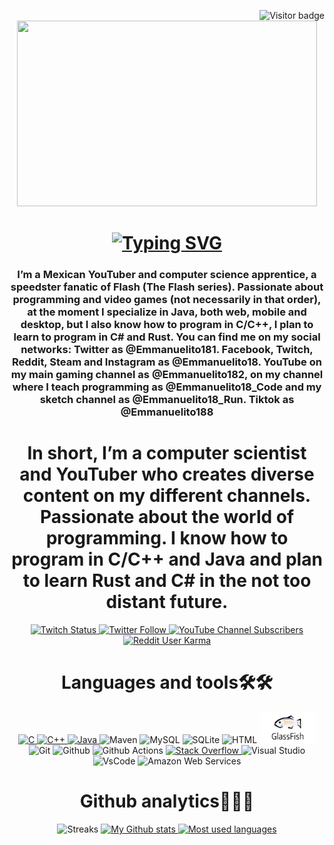 <p><a href="https://github.com/login?return_to=https%3A%2F%2Fgithub.com%2FEmmanuelito18"><img align="right" src="https://visitor-badge.laobi.icu/badge?page_id=Emmanuelito18.Emmanuelito18" title="Visitors" alt="Visitor badge"/></a></p>
<div id="header" align="center">
    <img src="https://media.giphy.com/media/XO8RMtRaK73isIt0i2/giphy.gif" width="480" height="297"/>
    <h1 align="center"><a href="https://ww.youtube.com/@Emmanuelito18_Code"><img src="https://readme-typing-svg.demolab.com?font=Grape+Nuts&weight=900&size=46&duration=2000&pause=1000&color=F7890C&center=true&vCenter=true&random=false&width=435&lines=Hello+everyone!%F0%9F%91%8B;I'm+Emmanuelito18" title="Presentation" alt="Typing SVG" /></a></h1>
    <h3 align="center">I’m a Mexican YouTuber and computer science apprentice, a speedster fanatic of Flash (The Flash series). Passionate about programming and video games (not necessarily in that order), at the moment I specialize in Java, both web, mobile and desktop, but I also know how to program in C/C++, I plan to learn to program in C# and Rust. You can find me on my social networks: Twitter as @Emmanuelito181. Facebook, Twitch, Reddit, Steam and Instagram as @Emmanuelito18. YouTube on my main gaming channel as @Emmanuelito182, on my channel where I teach programming as @Emmanuelito18_Code and my sketch channel as @Emmanuelito18_Run. Tiktok as @Emmanuelito188</h3>
    <h1 align="center">In short, I’m a computer scientist and YouTuber who creates diverse content on my different channels. Passionate about the world of programming. I know how to program in C/C++ and Java and plan to learn Rust and C# in the not too distant future.</h1>
</div>

<div id="badges" align="center">
  <center>
    <a href="https://twitch.tv/emmanuelito18">
      <img alt="Twitch Status" src="https://img.shields.io/twitch/status/emmanuelito18?style=for-the-badge&logo=twitch">
    </a>
    <a href="https://twitter.com/Emmanuelito181">
      <img alt="Twitter Follow" src="https://img.shields.io/twitter/follow/Emmanuelito181?style=for-the-badge&logo=X">
    </a>
    <a href="https://www.youtube.com/@Emmanuelito18_Code">
      <img alt="YouTube Channel Subscribers" src="https://img.shields.io/youtube/channel/subscribers/UCDZAjygwY93eLyxAszZGvXw?style=for-the-badge&logo=youtube&label=Emmanuelito18%20Subscribers">
    </a>
    <a href="https://www.reddit.com/user/Emmanuelito18/">
      <img alt="Reddit User Karma" src="https://img.shields.io/reddit/user-karma/combined/Emmanuelito18?style=for-the-badge&logo=Reddit">
    </a>
  </center>
</div>

<div id="languages and tools" align="center">
    <h1 aling=center">Languages and tools🛠🛠</h1>
    <p aling="center">
    <a href="https://github.com/Emmanuelito18?tab=repositories&q=&type=&language=c&sort=">
        <img src="https://skillicons.dev/icons?i=c" title="C" alt="C"></img>
    </a>
    <a href="https://github.com/Emmanuelito18?tab=repositories&q=&type=&language=c%2B%2B&sort=">
        <img src="https://skillicons.dev/icons?i=cpp" title="C++" alt="C++"></img>
    </a>
    <a href="https://github.com/Emmanuelito18?tab=repositories&q=&type=&language=java&sort=">
        <img src="https://skillicons.dev/icons?i=java" title="Java" alt="Java"></img>
    </a>
    <img src="https://skillicons.dev/icons?i=maven" title="Maven" alt="Maven"></src>
      <img src="https://skillicons.dev/icons?i=mysql" title="MySQL" alt="MySQL"></img>
      <img src="https://skillicons.dev/icons?i=sqlite" title="SQLite" alt="SQLite"></img
    <a href="https://github.com/Emmanuelito18?tab=repositories&q=&type=&language=html&sort=">
      <img src="https://skillicons.dev/icons?i=html" title="HTML" alt="HTML"></img>
    </a>
    <img src="/glassfish.png" title="GlassFish" alt="GlassFish" width="90" height="50"></img>
    <img src="https://skillicons.dev/icons?i=git" title="Git" alt="Git"></img>
    <img src="https://skillicons.dev/icons?i=github" title="Github" alt="Github"></img>
    <img src="https://skillicons.dev/icons?i=githubactions" title="Github Actions" alt="Github Actions"></img>
    <a href="https://stackoverflow.com/users/23140719/emmanuelito18">
        <img src="https://skillicons.dev/icons?i=stackoverflow" title="Stack verflow" alt="Stack Overflow"></img>
    </a>
    <img src="https://skillicons.dev/icons?i=visualstudio" title="Visual Studio" alt="Visual Studio"></img>
    <img src="https://skillicons.dev/icons?i=vscode" title="VsCode" alt="VsCode"></img>
    <img src="https://skillicons.dev/icons?i=aws" title="AWS" alt="Amazon Web Services"></img>
    </p>
</div>

<div id="stats" align="center">
    <h1>Github analytics🥇🥈🥉</h1>
    <img height=200 src="http://github-readme-streak-stats.herokuapp.com?user=Emmanuelito18&theme=dark&hide_border=true" title="Streaks" alt="Streaks"/>
    <a href="https://github.com/anuraghazra/github-readme-stats">
      <img height=200 src="https://github-readme-stats.vercel.app/api?username=Emmanuelito18&theme=dark&show_icons=true&hide_border=true" title="My Github stats" alt=" My Github stats"/>
    </a>
    <a href="https://github.com/anuraghazra/github-readme-stats">
      <img height=200 src="https://github-readme-stats.vercel.app/api/top-langs/?username=Emmanuelito18&layout=compact&theme=dark&hide_border=true" title="Most used languages" alt="Most used languages"/>
    </a>
</div>
